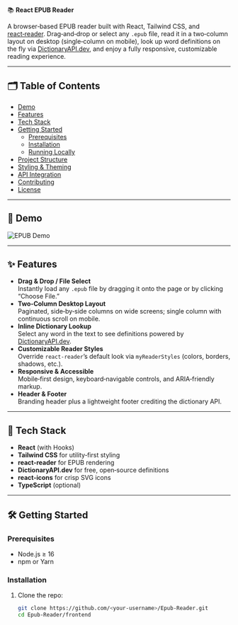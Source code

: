 📚 **React EPUB Reader**

A browser‑based EPUB reader built with React, Tailwind CSS, and [react‑reader](https://github.com/gerhardsletten/react-reader). Drag‑and‑drop or select any `.epub` file, read it in a two‑column layout on desktop (single‑column on mobile), look up word definitions on the fly via [DictionaryAPI.dev](https://dictionaryapi.dev/), and enjoy a fully responsive, customizable reading experience.

---

## 🗂 Table of Contents

- [Demo](#-demo)
- [Features](#-features)
- [Tech Stack](#-tech-stack)
- [Getting Started](#-getting-started)
  - [Prerequisites](#prerequisites)
  - [Installation](#installation)
  - [Running Locally](#running-locally)
- [Project Structure](#-project-structure)
- [Styling & Theming](#-styling--theming)
- [API Integration](#-api-integration)
- [Contributing](#-contributing)
- [License](#-license)

---

## 🚀 Demo

![EPUB Demo](assets/Epub-Demo.gif)

---

## ✨ Features

- **Drag & Drop / File Select**  
  Instantly load any `.epub` file by dragging it onto the page or by clicking “Choose File.”
- **Two‑Column Desktop Layout**  
  Paginated, side‑by‑side columns on wide screens; single column with continuous scroll on mobile.
- **Inline Dictionary Lookup**  
  Select any word in the text to see definitions powered by [DictionaryAPI.dev](https://dictionaryapi.dev/).
- **Customizable Reader Styles**  
  Override `react-reader`’s default look via `myReaderStyles` (colors, borders, shadows, etc.).
- **Responsive & Accessible**  
  Mobile‑first design, keyboard‑navigable controls, and ARIA‑friendly markup.
- **Header & Footer**  
  Branding header plus a lightweight footer crediting the dictionary API.

---

## 🧰 Tech Stack

- **React** (with Hooks)
- **Tailwind CSS** for utility‑first styling
- **react-reader** for EPUB rendering
- **DictionaryAPI.dev** for free, open‑source definitions
- **react-icons** for crisp SVG icons
- **TypeScript** (optional)

---

## 🛠 Getting Started

### Prerequisites

- Node.js ≥ 16
- npm or Yarn

### Installation

1. Clone the repo:
   ```bash
   git clone https://github.com/<your‑username>/Epub-Reader.git
   cd Epub-Reader/frontend
   ```
